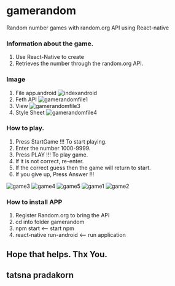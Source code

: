 # gamerandom
Random number games with random.org API using React-native


### Information about the game.

1.	Use React-Native to create
2.	Retrieves the number through the random.org API.

### Image

1. File app.android
![indexandroid](https://user-images.githubusercontent.com/32328841/32362824-18af0f90-c03a-11e7-9bf3-464d43f8dd3e.png)
2. Feth API
![gamerandomfile1](https://user-images.githubusercontent.com/32328841/32362825-18e11d96-c03a-11e7-8922-e9e0bdebd62b.png)
3. View
![gamerandomfile3](https://user-images.githubusercontent.com/32328841/32362822-18423848-c03a-11e7-840b-1fddbcba8557.png)
4. Style Sheet
![gamerandomfile4](https://user-images.githubusercontent.com/32328841/32362823-187c31ec-c03a-11e7-83f6-377f1068a5f1.png)

### How to play.
1.	Press StartGame !!! To start playing.
2.	Enter the number 1000-9999.
3.	Press PLAY !!! To play game.
4.	If it is not correct, re-enter.
5.	If the correct guess then the game will return to start.
6.	If you give up, Press Answer !!!

![game3](https://user-images.githubusercontent.com/32328841/32364097-eee0d0b6-c040-11e7-9119-e8a14aeea0d4.png)
![game4](https://user-images.githubusercontent.com/32328841/32364098-ef465422-c040-11e7-9b87-bd7897ebc5c6.png)
![game5](https://user-images.githubusercontent.com/32328841/32364099-ef8c9b12-c040-11e7-85c1-88c01ee8ff05.png)
![game1](https://user-images.githubusercontent.com/32328841/32364102-effa2ad8-c040-11e7-86a1-ba8145c52caf.png)
![game2](https://user-images.githubusercontent.com/32328841/32364104-f03f60d0-c040-11e7-93bf-b06b2977164d.png)

### How to install APP
1. Register Random.org to bring the API
2. cd into folder gamerandom
3. npm start   <-- start npm
4. react-native run-android  <-- run application 

## Hope that helps. Thx You. 

## tatsna  pradakorn
